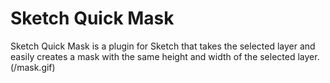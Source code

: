 # Sketch Quick Mask
Sketch Quick Mask is a plugin for Sketch that takes the selected layer and easily creates a mask with the same height and width of the selected layer.
(/mask.gif)
